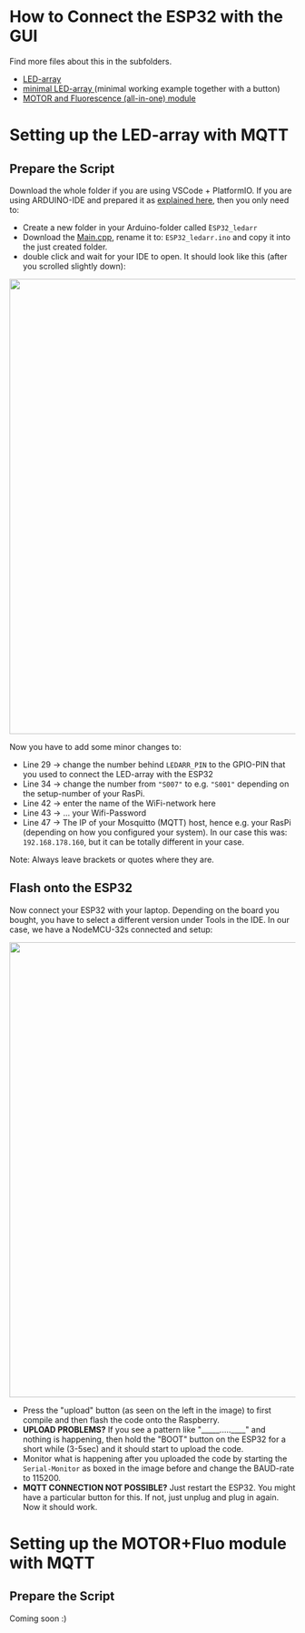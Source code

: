 # How to Connect the ESP32 with the GUI
Find more files about this in the subfolders.
*   [LED-array](./ESP32_ledarr)
*   [minimal LED-array ](./ESP32_ledarr_minimal_with_Button) (minimal working example together with a button)
*   [MOTOR and Fluorescence (all-in-one) module](./ESP32_motor_fluo)

# Setting up the LED-array with MQTT
## Prepare the Script
Download the whole folder if you are using VSCode + PlatformIO. If you are using ARDUINO-IDE and prepared it as [explained here](../README.md), then you only need to:
*   Create a new folder in your Arduino-folder called ̀`ESP32_ledarr`
*   Download the [Main.cpp](./ESP32_ledarr/src/main.cpp), rename it to: `ESP32_ledarr.ino` and copy it into the just created folder.
*   double click and wait for your IDE to open. It should look like this (after you scrolled slightly down):
<p align="center">
<img src="./IMAGES/ESP32_ledarrINO.png" width="800" alt="">
</p>
Now you have to add some minor changes to:

*   Line 29 -> change the number behind `LEDARR_PIN` to the GPIO-PIN that you used to connect the LED-array with the ESP32
*   Line 34 -> change the number from `"S007"` to e.g. `"S001"` depending on the setup-number of your RasPi.
*   Line 42 -> enter the name of the WiFi-network here
*   Line 43 -> ... your Wifi-Password
*   Line 47 -> The IP of your Mosquitto (MQTT) host, hence e.g. your RasPi (depending on how you configured your system). In our case this was: `192.168.178.160`, but it can be totally different in your case.

Note: Always leave brackets or quotes where they are.

## Flash onto the ESP32
Now connect your ESP32 with your laptop. Depending on the board you bought, you have to select a different version under Tools in the IDE. In our case, we have a NodeMCU-32s connected and setup:
<p align="center">
    <img src="./IMAGES/ESP32_SetupBoard.png" width="800" alt="">
</p>

*   Press the "upload" button (as seen on the left in the image) to first compile and then flash the code onto the Raspberry.
*   **UPLOAD PROBLEMS?** If you see a pattern like "_____.....____" and nothing is happening, then hold the "BOOT" button on the ESP32 for a short while (3-5sec) and it should start to upload the code.
*   Monitor what is happening after you uploaded the code by starting the `Serial-Monitor` as boxed in the image before and change the BAUD-rate to 115200.
*   **MQTT CONNECTION NOT POSSIBLE?** Just restart the ESP32. You might have a particular button for this. If not, just unplug and plug in again. Now it should work.


# Setting up the MOTOR+Fluo module with MQTT
## Prepare the Script
Coming soon :)

